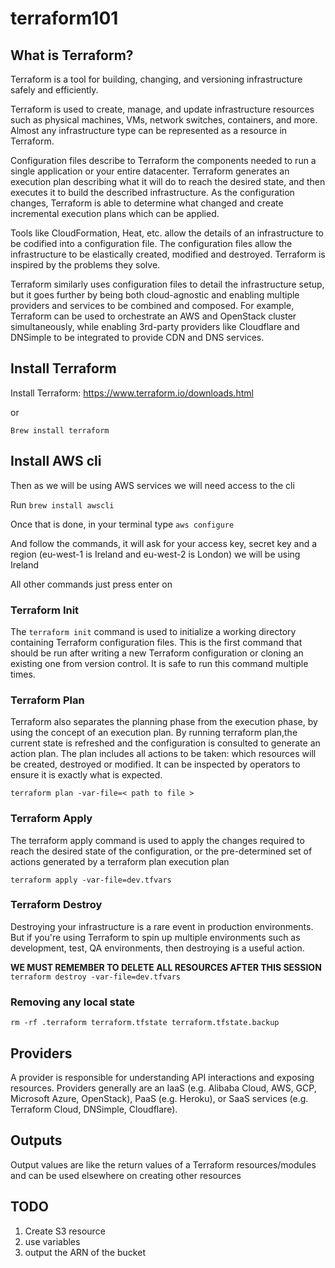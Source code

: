 # terraform101

## What is Terraform?
Terraform is a tool for building, changing, and versioning infrastructure safely and efficiently. 

Terraform is used to create, manage, and update infrastructure resources such as physical machines, VMs, network switches, containers, and more. Almost any infrastructure type can be represented as a resource in Terraform.

Configuration files describe to Terraform the components needed to run a single application or your entire datacenter. Terraform generates an execution plan describing what it will do to reach the desired state, and then executes it to build the described infrastructure. As the configuration changes, Terraform is able to determine what changed and create incremental execution plans which can be applied.

Tools like CloudFormation, Heat, etc. allow the details of an infrastructure to be codified into a configuration file. The configuration files allow the infrastructure to be elastically created, modified and destroyed. Terraform is inspired by the problems they solve.

Terraform similarly uses configuration files to detail the infrastructure setup, but it goes further by being both cloud-agnostic and enabling multiple providers and services to be combined and composed. For example, Terraform can be used to orchestrate an AWS and OpenStack cluster simultaneously, while enabling 3rd-party providers like Cloudflare and DNSimple to be integrated to provide CDN and DNS services.

## Install Terraform
Install Terraform: https://www.terraform.io/downloads.html

or

`Brew install terraform`

## Install AWS cli
Then as we will be using AWS services we will need access to the cli

Run `brew install awscli`

Once that is done, in your terminal type `aws configure`

And follow the commands, it will ask for your access key, secret key and a region (eu-west-1 is Ireland and eu-west-2 is London) we will be using Ireland

All other commands just press enter on

### Terraform Init

The `terraform init` command is used to initialize a working directory containing Terraform configuration files. This is the first command that should be run after writing a new Terraform configuration or cloning an existing one from version control. It is safe to run this command multiple times.

### Terraform Plan

Terraform also separates the planning phase from the execution phase, by using the concept of an execution plan. By running terraform plan,the current state is refreshed and the configuration is consulted to generate an action plan. The plan includes all actions to be taken: which resources will be created, destroyed or modified. It can be inspected by operators to ensure it is exactly what is expected.

`terraform plan -var-file=< path to file >`

### Terraform Apply

The terraform apply command is used to apply the changes required to reach the desired state of the configuration, or the pre-determined set of actions generated by a terraform plan execution plan

`terraform apply -var-file=dev.tfvars`

### Terraform Destroy

Destroying your infrastructure is a rare event in production environments. But if you're using Terraform to spin up multiple environments such as development, test, QA environments, then destroying is a useful action.

**WE MUST REMEMBER TO DELETE ALL RESOURCES AFTER THIS SESSION**
`terraform destroy -var-file=dev.tfvars`

### Removing any local state

`rm -rf .terraform terraform.tfstate terraform.tfstate.backup`

## Providers

A provider is responsible for understanding API interactions and exposing resources. Providers generally are an IaaS (e.g. Alibaba Cloud, AWS, GCP, Microsoft Azure, OpenStack), PaaS (e.g. Heroku), or SaaS services (e.g. Terraform Cloud, DNSimple, Cloudflare).

## Outputs

Output values are like the return values of a Terraform resources/modules and can be used elsewhere on creating other resources


## TODO

1. Create S3 resource
2. use variables
3. output the ARN of the bucket
